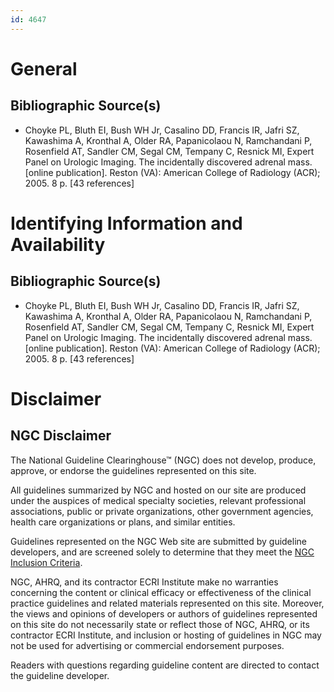 ```yaml
---
id: 4647
---
```


# General

## Bibliographic Source(s)

- Choyke PL, Bluth EI, Bush WH Jr, Casalino DD, Francis IR, Jafri SZ, Kawashima A, Kronthal A, Older RA, Papanicolaou N, Ramchandani P, Rosenfield AT, Sandler CM, Segal CM, Tempany C, Resnick MI, Expert Panel on Urologic Imaging. The incidentally discovered adrenal mass. [online publication]. Reston (VA): American College of Radiology (ACR); 2005. 8 p. [43 references]

# Identifying Information and Availability

## Bibliographic Source(s)

- Choyke PL, Bluth EI, Bush WH Jr, Casalino DD, Francis IR, Jafri SZ, Kawashima A, Kronthal A, Older RA, Papanicolaou N, Ramchandani P, Rosenfield AT, Sandler CM, Segal CM, Tempany C, Resnick MI, Expert Panel on Urologic Imaging. The incidentally discovered adrenal mass. [online publication]. Reston (VA): American College of Radiology (ACR); 2005. 8 p. [43 references]

# Disclaimer

## NGC Disclaimer

The National Guideline Clearinghouse™ (NGC) does not develop, produce, approve, or endorse the guidelines represented on this site.

All guidelines summarized by NGC and hosted on our site are produced under the auspices of medical specialty societies, relevant professional associations, public or private organizations, other government agencies, health care organizations or plans, and similar entities.

Guidelines represented on the NGC Web site are submitted by guideline developers, and are screened solely to determine that they meet the [NGC Inclusion Criteria](/help-and-about/summaries/inclusion-criteria).

NGC, AHRQ, and its contractor ECRI Institute make no warranties concerning the content or clinical efficacy or effectiveness of the clinical practice guidelines and related materials represented on this site. Moreover, the views and opinions of developers or authors of guidelines represented on this site do not necessarily state or reflect those of NGC, AHRQ, or its contractor ECRI Institute, and inclusion or hosting of guidelines in NGC may not be used for advertising or commercial endorsement purposes.

Readers with questions regarding guideline content are directed to contact the guideline developer.

